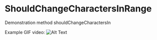 # ShouldChangeCharactersInRange
Demonstration method shouldChangeCharactersIn

 Example GIF video:
![Alt Text](https://github.com/AdAvAn/ShouldChangeCharactersInRange/raw/master/shouldChangeCharactersIn.gif)


